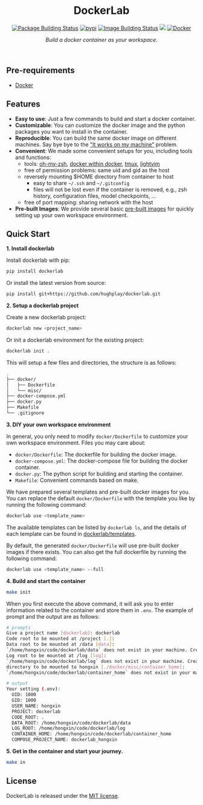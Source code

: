 <div align = center>


<h1>DockerLab</h1>

[![Package Building Status](https://img.shields.io/github/actions/workflow/status/hughplay/dockerlab/poetry-publish.yml?label=Package%20Build&style=flat-square)](https://github.com/hughplay/dockerlab/actions)
[![pypi](https://img.shields.io/pypi/v/dockerlab?color=blue&label=pypi&style=flat-square)](https://pypi.org/project/dockerlab/)
[![Image Building Status](https://img.shields.io/github/actions/workflow/status/hughplay/dockerlab/images-build.yml?label=Image%20Build&style=flat-square)](https://github.com/hughplay/dockerlab/actions)
[![](https://img.shields.io/badge/License-MIT-green.svg?style=flat-square&labelColor=gray)](#license)
[![Docker](https://img.shields.io/badge/docker-%230db7ed.svg?style=flat-square&logo=docker&logoColor=white)](https://docs.docker.com/engine/)

*Build a docker container as your workspace.*


</div>

<br>

## Pre-requirements

- [Docker](https://docs.docker.com/engine/install)


## Features

- **Easy to use**: Just a few commands to build and start a docker container.
- **Customizable**: You can customize the docker image and the python packages you want to install in the container.
- **Reproducible**: You can build the same docker image on different machines. Say bye bye to the ["It works on my machine"](https://www.reddit.com/r/ProgrammerHumor/comments/70we66/it_works_on_my_machine/) problem.
- **Convenient**: We made some convenient setups for you, including tools and functions:
  - tools: [oh-my-zsh](https://ohmyz.sh/), [docker within docker](https://www.docker.com/blog/docker-can-now-run-within-docker/), [tmux](https://github.com/tmux/tmux/wiki), [lightvim](https://github.com/hughplay/lightvim)
  - free of permission problems: same uid and gid as the host
  - reversely mounting $HOME directory from container to host
    - easy to share `~/.ssh` and `~/.gitconfig`
    - files will not be lost even if the container is removed, e.g., zsh history, configuration files, model checkpoints, ...
  - free of port mapping: sharing network with the host
- **Pre-built Images**: We provide several basic [pre-built images](dockerlab/templates/) for quickly setting up your own workspace environment.


## Quick Start

**1. Install dockerlab**

Install dockerlab with pip:

```bash
pip install dockerlab
```

Or install the latest version from source:

```bash
pip install git+https://github.com/hughplay/dockerlab.git
```


**2. Setup a dockerlab project**

Create a new dockerlab project:

```bash
dockerlab new <project_name>
```

Or init a dockerlab environment for the existing project:

```bash
dockerlab init .
```

This will setup a few files and directories, the structure is as follows:

```bash
.
├── docker/
│   ├── Dockerfile
│   └── misc/
├── docker-compose.yml
├── docker.py
├── Makefile
└── .gitignore
```


**3. DIY your own workspace environment**

In general, you only need to modify `docker/Dockerfile` to customize your own workspace environment. Files you may care about:

- `docker/Dockerfile`: The dockerfile for building the docker image.
- `docker-compose.yml`: The docker-compose file for building the docker container.
- `docker.py`: The python script for building and starting the container.
- `Makefile`: Convenient commands based on make.


We have prepared several templates and pre-built docker images for you. You can replace the default `docker/Dockerfile` with the template you like by running the following command:

```bash
dockerlab use <template_name>
```

The available templates can be listed by `dockerlab ls`, and the details of each template can be found in [dockerlab/templates](dockerlab/templates).

By default, the generated `docker/Dockerfile` will use pre-built docker images if there exists. You can also get the full dockerfile by running the following command:

```bash
dockerlab use <template_name> --full
```

**4. Build and start the container**

```bash
make init
```

When you first execute the above command, it will ask you to enter information related to the container and store them in `.env`. The example of prompt and the output are as follows:

```bash
# prompts
Give a project name [dockerlab]: dockerlab
Code root to be mounted at /project [.]:
Data root to be mounted at /data [data]:
`/home/hongxin/code/dockerlab/data` does not exist in your machine. Create? [yes]:
Log root to be mounted at /log [log]:
`/home/hongxin/code/dockerlab/log` does not exist in your machine. Create? [yes]:
directory to be mounted to hongxin [./docker/misc/container_home]:
`/home/hongxin/code/dockerlab/container_home` does not exist in your machine. Create? [yes]:

# output
Your setting (.env):
  UID: 1000
  GID: 1000
  USER_NAME: hongxin
  PROJECT: dockerlab
  CODE_ROOT: .
  DATA_ROOT: /home/hongxin/code/dockerlab/data
  LOG_ROOT: /home/hongxin/code/dockerlab/log
  CONTAINER_HOME: /home/hongxin/code/dockerlab/container_home
  COMPOSE_PROJECT_NAME: dockerlab_hongxin
```

**5. Get in the container and start your journey.**

```bash
make in
```

## License

DockerLab is released under the [MIT license](LICENSE).
